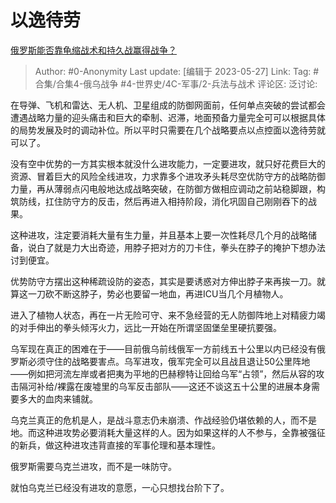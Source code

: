 # 以逸待劳
[俄罗斯能否靠龟缩战术和持久战赢得战争？](https://www.zhihu.com/question/603165708/answer/3046381194)

> Author: #0-Anonymity
> Last update: [编辑于 2023-05-27]
> Link:
> Tag: #合集/合集4-俄乌战争 #4-世界史/4C-军事/2-兵法与战术 
> 评论区:
> 泛讨论:

在导弹、飞机和雷达、无人机、卫星组成的防御网面前，任何单点突破的尝试都会遭遇战略力量的迎头痛击和巨大的牵制、迟滞，地面预备力量完全可可以根据具体的局势发展及时的调动补位。所以平时只需要在几个战略要点以点控面以逸待劳就可以了。

没有空中优势的一方其实根本就没什么进攻能力，一定要进攻，就只好花费巨大的资源、冒着巨大的风险全线进攻，力求靠多个进攻矛头耗尽空优防守方的战略防御力量，再从薄弱点闪电般地达成战略突破，在防御方做相应调动之前站稳脚跟，构筑防线，扛住防守方的反击，然后再进入相持阶段，消化巩固自己刚刚吞下的战果。

这种进攻，注定要消耗大量有生力量，并且基本上要一次性耗尽几个月的战略储备，说白了就是力大出奇迹，用脖子把对方的刀卡住，拳头在脖子的掩护下想办法讨到便宜。

优势防守方摆出这种稀疏设防的姿态，其实是要诱惑对方伸出脖子来再挨一刀。就算这一刀砍不断这脖子，势必也要留一地血，再进ICU当几个月植物人。

进入了植物人状态，再在一片无险可守、来不急经营的无人防御阵地上对精疲力竭的对手伸出的拳头倾泻火力，远比一开始在所谓坚固堡垒里硬抗要强。

乌军现在真正的困难在于——目前俄乌前线俄军一方前线五十公里以内已经没有俄罗斯必须守住的战略要害点。乌军进攻，俄军完全可以且战且退让50公里阵地——例如把河流左岸或者把夷为平地的巴赫穆特让回给乌军“占领”，然后从容的攻击隔河补给/裸露在废墟里的乌军反击部队——这还不谈这五十公里的进展本身需要多大的血肉来铺就。

乌克兰真正的危机是人，是战斗意志仍未崩溃、作战经验仍堪依赖的人，而不是地。而这种进攻势必要消耗大量这样的人。因为如果这样的人不参与，全靠被强征的新兵，做这种进攻违背直接的军事伦理和基本理性。

俄罗斯需要乌克兰进攻，而不是一味防守。

就怕乌克兰已经没有进攻的意愿，一心只想找台阶下了。